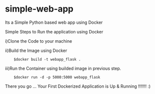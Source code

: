 # simple-web-app
Its a Simple Python based web app using Docker

Simple Steps to Run the application using Docker
  
  i)Clone the Code to your machine

   ii)Build the Image using Docker
        
        $docker build -t webapp_flask .
   
   iii)Run the Container using builded image in previous step.
   
        $docker run -d -p 5000:5000 webapp_flask


There you go ... Your First Dockerized Application is Up & Running !!!!!!! :) 
